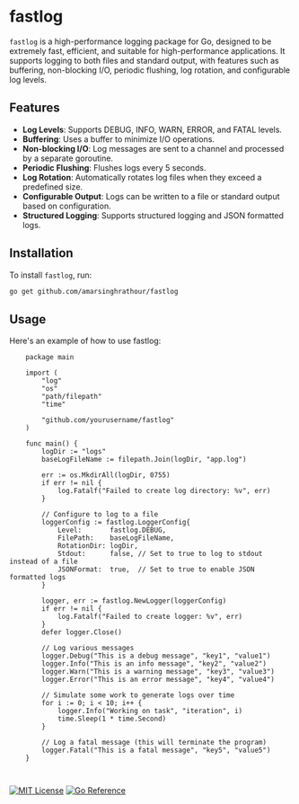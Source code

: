 # fastlog

`fastlog` is a high-performance logging package for Go, designed to be extremely fast, efficient, and suitable for high-performance applications. It supports logging to both files and standard output, with features such as buffering, non-blocking I/O, periodic flushing, log rotation, and configurable log levels.

## Features

- **Log Levels**: Supports DEBUG, INFO, WARN, ERROR, and FATAL levels.
- **Buffering**: Uses a buffer to minimize I/O operations.
- **Non-blocking I/O**: Log messages are sent to a channel and processed by a separate goroutine.
- **Periodic Flushing**: Flushes logs every 5 seconds.
- **Log Rotation**: Automatically rotates log files when they exceed a predefined size.
- **Configurable Output**: Logs can be written to a file or standard output based on configuration.
- **Structured Logging**: Supports structured logging and JSON formatted logs.

## Installation

To install `fastlog`, run:

```sh
go get github.com/amarsinghrathour/fastlog
```
## Usage
Here's an example of how to use fastlog:

```
    package main

    import (
        "log"
        "os"
        "path/filepath"
        "time"
    
        "github.com/yourusername/fastlog"
    )

    func main() {
        logDir := "logs"
        baseLogFileName := filepath.Join(logDir, "app.log")
    
        err := os.MkdirAll(logDir, 0755)
        if err != nil {
            log.Fatalf("Failed to create log directory: %v", err)
        }
    
        // Configure to log to a file
        loggerConfig := fastlog.LoggerConfig{
            Level:       fastlog.DEBUG,
            FilePath:    baseLogFileName,
            RotationDir: logDir,
            Stdout:      false, // Set to true to log to stdout instead of a file
            JSONFormat:  true,  // Set to true to enable JSON formatted logs
        }
    
        logger, err := fastlog.NewLogger(loggerConfig)
        if err != nil {
            log.Fatalf("Failed to create logger: %v", err)
        }
        defer logger.Close()
    
        // Log various messages
        logger.Debug("This is a debug message", "key1", "value1")
        logger.Info("This is an info message", "key2", "value2")
        logger.Warn("This is a warning message", "key3", "value3")
        logger.Error("This is an error message", "key4", "value4")
    
        // Simulate some work to generate logs over time
        for i := 0; i < 10; i++ {
            logger.Info("Working on task", "iteration", i)
            time.Sleep(1 * time.Second)
        }
    
        // Log a fatal message (this will terminate the program)
        logger.Fatal("This is a fatal message", "key5", "value5")
    }



```

[![MIT License](https://img.shields.io/badge/License-MIT-green.svg)](https://choosealicense.com/licenses/mit/)
[![Go Reference](https://pkg.go.dev/badge/github.com/amarsinghrathour/fastlog.svg)](https://pkg.go.dev/github.com/amarsinghrathour/fastlog)